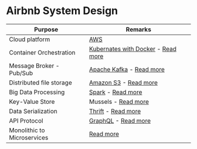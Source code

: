 # Airbnb System Design

| Purpose                     | Remarks                                                                                                                                                                                                                                  |
|-----------------------------|------------------------------------------------------------------------------------------------------------------------------------------------------------------------------------------------------------------------------------------|
| Cloud platform              | [AWS](https://github.com/Anshul619/AWS-Services/tree/main/Readme.md)                                                                                                                                                                     |                                                                                                                                                                                                                                                                                                                                                                                                      |
| Container Orchestration     | [Kubernates with Docker](https://github.com/Anshul619/DevOps-SRE/tree/main/2_ContainerOrchestration/Kubernates/Readme.md) - [Read more](https://medium.com/airbnb-engineering/dynamic-kubernetes-cluster-scaling-at-airbnb-d79ae3afa132) |                                                                                                                                                                                                                                                                                                                                                                                                                                                                                                                                                                                                                                                  |
| Message Broker - Pub/Sub    | [Apache Kafka](https://github.com/Anshul619/HLD-System-Designs/tree/main/2_MessageBrokersEDA/Kafka/Readme.md) - [Read more](https://medium.com/airbnb-engineering/migrating-kafka-transparently-between-zookeeper-clusters-e68a75062f65) |                                                                                                                                                                                                                                                                                                                                                               |
| Distributed file storage    | [Amazon S3](https://github.com/Anshul619/AWS-Services/tree/main/6_FileStorages/3_S3ObjectStorage/Readme.md) - [Read more](https://medium.com/airbnb-engineering/upgrading-data-warehouse-infrastructure-at-airbnb-a4e18f09b6d5)          |
| Big Data Processing         | [Spark](https://github.com/Anshul619/data-engineering/tree/main/DataProcessing/ApacheSpark/Readme.md) - [Read more](https://medium.com/airbnb-engineering/upgrading-data-warehouse-infrastructure-at-airbnb-a4e18f09b6d5)                        |
| Key-Value Store             | Mussels - [Read more](https://medium.com/airbnb-engineering/mussel-airbnbs-key-value-store-for-derived-data-406b9fa1b296)                                                                                                                |
| Data Serialization          | [Thrift](https://github.com/Anshul619/Serialization-Data/tree/main/Frameworks/Thrift.md) - [Read more](https://medium.com/airbnb-engineering/reconciling-graphql-and-thrift-at-airbnb-a97e8d290712)                                      |
| API Protocol                | [GraphQL](https://github.com/Anshul619/HLD-System-Designs/tree/main/8_API-Protocols/GraphQL/Readme.md) - [Read more](https://medium.com/airbnb-engineering/reconciling-graphql-and-thrift-at-airbnb-a97e8d290712)                        |
| Monolithic to Microservices | [Read more](https://www.infoq.com/presentations/airbnb-culture-soa/)                                                                                                                                                                     |
